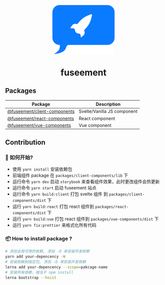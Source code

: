 <div align="center">
  <img src="./logo.png" width="200px"/>
   <h1 align="center">fuseement</h1>
</div>

## Packages

| Package | Description |
| --- | --- |
| [@fuseement/client-components](./packages/client-components) | Svelte/Vanilla JS component |
| [@fuseement/react-components](./packages/react-components) |  React component |
| [@fuseement/vue-components](./packages/vue-components) | Vue component |

## Contribution

### 🚗 如何开始?

- 使用 `yarn install` 安装依赖包
- 前端组件 package 在 `packages/client-components/lib` 下
- 运行命令 `yarn dev` 启动 `storybook` 来查看组件效果，此时更改组件会热更新
- 运行命令 `yarn start` 启动 fuseement 站点
- 运行命令 `yarn build:client` 打包 svelte 组件 到 `packages/client-components/dist` 下
- 运行 `yarn build:react` 打包 react 组件到 `packages/react-components/dist` 下
- 运行 `yarn build:vue` 打包 react 组件到 `packages/vue-components/dist` 下
- 运行 `yarn fix:prettier` 来格式化所有代码

### 📦 How to install package ?

```bash
# 添加全局可用的依赖, 添加 -D 来安装开发依赖
yarn add your-depencency -W
# 安装依赖到指定包, 添加 -D 来安装开发依赖
lerna add your-depencency --scope=pakcage-name
# 安装所有依赖，相当于 npm install
lerna bootstrap --hoist
```
